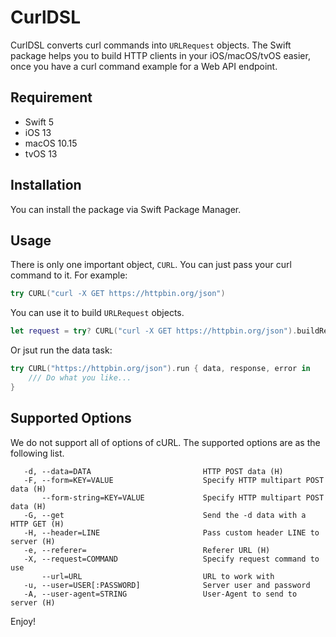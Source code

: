 # CurlDSL

CurlDSL converts curl commands into `URLRequest` objects. The Swift package
helps you to build HTTP clients in your iOS/macOS/tvOS easier, once you have a
curl command example for a Web API endpoint.

## Requirement

- Swift 5
- iOS 13
- macOS 10.15
- tvOS 13

## Installation

You can install the package via Swift Package Manager.

## Usage

There is only one important object, `CURL`. You can just pass your curl command
to it. For example:

``` swift
try CURL("curl -X GET https://httpbin.org/json")
```

You can use it to build `URLRequest` objects.

``` swift
let request = try? CURL("curl -X GET https://httpbin.org/json").buildRequest()
```

Or jsut run the data task:

``` swift
try CURL("https://httpbin.org/json").run { data, response, error in 
    /// Do what you like...
}
```

## Supported Options

We do not support all of options of cURL. The supported options are as the
following list.

``` text
   -d, --data=DATA                         HTTP POST data (H)
   -F, --form=KEY=VALUE                    Specify HTTP multipart POST data (H)
       --form-string=KEY=VALUE             Specify HTTP multipart POST data (H)
   -G, --get                               Send the -d data with a HTTP GET (H)
   -H, --header=LINE                       Pass custom header LINE to server (H)
   -e, --referer=                          Referer URL (H)
   -X, --request=COMMAND                   Specify request command to use
       --url=URL                           URL to work with
   -u, --user=USER[:PASSWORD]              Server user and password
   -A, --user-agent=STRING                 User-Agent to send to server (H)
```


Enjoy!
